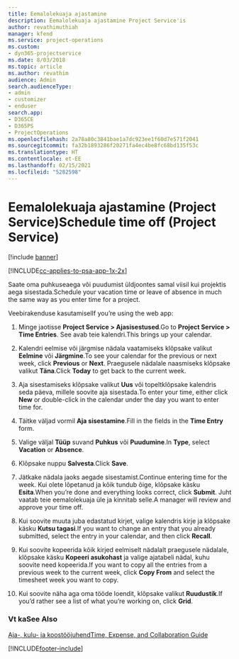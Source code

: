 ```yaml
---
title: Eemalolekuaja ajastamine
description: Eemalolekuaja ajastamine Project Service'is
author: revathimuthiah
manager: kfend
ms.service: project-operations
ms.custom:
- dyn365-projectservice
ms.date: 8/03/2018
ms.topic: article
ms.author: revathim
audience: Admin
search.audienceType:
- admin
- customizer
- enduser
search.app:
- D365CE
- D365PS
- ProjectOperations
ms.openlocfilehash: 2a78a80c3841bae1a7dc923ee1f60d7e571f2041
ms.sourcegitcommit: fa32b1893286f20271fa4ec4be8fc68bd135f53c
ms.translationtype: HT
ms.contentlocale: et-EE
ms.lasthandoff: 02/15/2021
ms.locfileid: "5282598"
---
```

# <a name="schedule-time-off-project-service"></a><span data-ttu-id="aa92c-103">Eemalolekuaja ajastamine (Project Service)</span><span class="sxs-lookup"><span data-stu-id="aa92c-103">Schedule time off (Project Service)</span></span>

[!include [banner](../includes/psa-now-project-operations.md)]

[!INCLUDE[cc-applies-to-psa-app-1x-2x](../includes/cc-applies-to-psa-app-1x-2x.md)]

<span data-ttu-id="aa92c-104">Saate oma puhkuseaega või puudumist üldjoontes samal viisil kui projektis aega sisestada.</span><span class="sxs-lookup"><span data-stu-id="aa92c-104">Schedule your vacation time or leave of absence in much the same way as you enter time for a project.</span></span>  
  
 <span data-ttu-id="aa92c-105">Veebirakenduse kasutamisel</span><span class="sxs-lookup"><span data-stu-id="aa92c-105">If you’re using the web app:</span></span>  
  
1.  <span data-ttu-id="aa92c-106">Minge jaotisse **Project Service > Ajasisestused**.</span><span class="sxs-lookup"><span data-stu-id="aa92c-106">Go to **Project Service > Time Entries**.</span></span> <span data-ttu-id="aa92c-107">See avab teie kalendri.</span><span class="sxs-lookup"><span data-stu-id="aa92c-107">This brings up your calendar.</span></span>  
  
2.  <span data-ttu-id="aa92c-108">Kalendri eelmise või järgmise nädala vaatamiseks klõpsake valikut **Eelmine** või **Järgmine**.</span><span class="sxs-lookup"><span data-stu-id="aa92c-108">To see your calendar for the previous or next week, click **Previous** or **Next**.</span></span> <span data-ttu-id="aa92c-109">Praegusele nädalale naasmiseks klõpsake valikut **Täna**.</span><span class="sxs-lookup"><span data-stu-id="aa92c-109">Click **Today** to get back to the current week.</span></span>  
  
3.  <span data-ttu-id="aa92c-110">Aja sisestamiseks klõpsake valikut **Uus** või topeltklõpsake kalendris seda päeva, millele soovite aja sisestada.</span><span class="sxs-lookup"><span data-stu-id="aa92c-110">To enter your time, either click **New** or double-click in the calendar under the day you want to enter time for.</span></span>  
  
4.  <span data-ttu-id="aa92c-111">Täitke väljad vormil **Aja sisestamine**.</span><span class="sxs-lookup"><span data-stu-id="aa92c-111">Fill in the fields in the **Time Entry** form.</span></span>  
  
5.  <span data-ttu-id="aa92c-112">Valige väljal **Tüüp** suvand **Puhkus** või **Puudumine**.</span><span class="sxs-lookup"><span data-stu-id="aa92c-112">In **Type**, select **Vacation** or **Absence**.</span></span>  
  
6.  <span data-ttu-id="aa92c-113">Klõpsake nuppu **Salvesta**.</span><span class="sxs-lookup"><span data-stu-id="aa92c-113">Click **Save**.</span></span>  
  
7.  <span data-ttu-id="aa92c-114">Jätkake nädala jaoks aegade sisestamist.</span><span class="sxs-lookup"><span data-stu-id="aa92c-114">Continue entering time for the week.</span></span> <span data-ttu-id="aa92c-115">Kui olete lõpetanud ja kõik tundub õige, klõpsake käsku **Esita**.</span><span class="sxs-lookup"><span data-stu-id="aa92c-115">When you’re done and everything looks correct, click **Submit**.</span></span> <span data-ttu-id="aa92c-116">Juht vaatab teie eemalolekuaja üle ja kinnitab selle.</span><span class="sxs-lookup"><span data-stu-id="aa92c-116">A manager will review and approve your time off.</span></span>  
  
8.  <span data-ttu-id="aa92c-117">Kui soovite muuta juba edastatud kirjet, valige kalendris kirje ja klõpsake käsku **Kutsu tagasi**.</span><span class="sxs-lookup"><span data-stu-id="aa92c-117">If you want to change an entry that you already submitted, select the entry in your calendar, and then click **Recall**.</span></span>  
  
9. <span data-ttu-id="aa92c-118">Kui soovite kopeerida kõik kirjed eelmiselt nädalalt praegusele nädalale, klõpsake käsku **Kopeeri asukohast** ja valige ajatabeli nädal, kuhu soovite need kopeerida.</span><span class="sxs-lookup"><span data-stu-id="aa92c-118">If you want to copy all the entries from a previous week to the current week, click **Copy From** and select the timesheet week you want to copy.</span></span>  
  
10. <span data-ttu-id="aa92c-119">Kui soovite näha aga oma tööde loendit, klõpsake valikut **Ruudustik**.</span><span class="sxs-lookup"><span data-stu-id="aa92c-119">If you’d rather see a list of what you’re working on, click **Grid**.</span></span>  
  
### <a name="see-also"></a><span data-ttu-id="aa92c-120">Vt ka</span><span class="sxs-lookup"><span data-stu-id="aa92c-120">See Also</span></span>  
 [<span data-ttu-id="aa92c-121">Aja-, kulu- ja koostööjuhend</span><span class="sxs-lookup"><span data-stu-id="aa92c-121">Time, Expense, and Collaboration Guide</span></span>](../psa/time-expense-collaboration-guide.md)


[!INCLUDE[footer-include](../includes/footer-banner.md)]